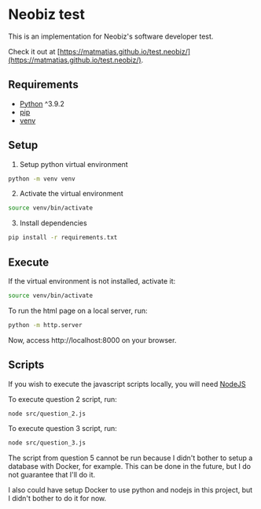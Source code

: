 # Neobiz test
This is an implementation for Neobiz's software developer test.

Check it out at [https://matmatias.github.io/test.neobiz/](https://matmatias.github.io/test.neobiz/).

## Requirements
- [Python](https://www.python.org/) ^3.9.2
- [pip](https://pip.pypa.io/en/stable/)
- [venv](https://docs.python.org/pt-br/3/library/venv.html)

## Setup
1. Setup python virtual environment
```bash
python -m venv venv
```

2. Activate the virtual environment
```bash
source venv/bin/activate
```

3. Install dependencies
```bash
pip install -r requirements.txt
```

## Execute
If the virtual environment is not installed, activate it:
```bash
source venv/bin/activate
```

To run the html page on a local server, run:
```bash
python -m http.server
```

Now, access http://localhost:8000 on your browser.

## Scripts
If you wish to execute the javascript scripts locally, you will need [NodeJS](https://nodejs.org/en)

To execute question 2 script, run:
```bash
node src/question_2.js
```

To execute question 3 script, run:
```bash
node src/question_3.js
```

The script from question 5 cannot be run because I didn't bother to setup a database with Docker, for example. This can be done in the future, but I do not guarantee that I'll do it.

I also could have setup Docker to use python and nodejs in this project, but I didn't bother to do it for now.
